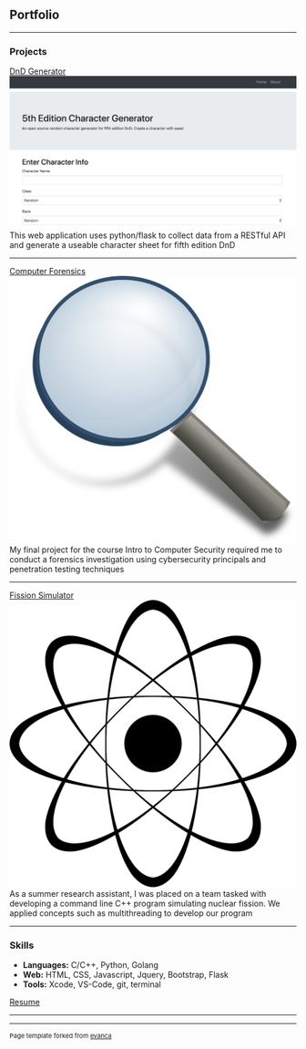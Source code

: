 ## Portfolio

---

### Projects 

[DnD Generator](https://github.com/warussel/PC-generator)
<img src="images/DnD_Screenshot.png?raw=true"/>
This web application uses python/flask to collect data from a RESTful API and generate a useable character sheet for fifth edition DnD

---
[Computer Forensics](/forensics.md)
<img src="images/magnifying-glass.png?raw=true"/>
My final project for the course Intro to Computer Security required me to conduct a forensics investigation using cybersecurity principals and penetration testing techniques

---
[Fission Simulator](/sample_page.md)
<img src="images/nucleus.png?raw=true"/>
As a summer research assistant, I was placed on a team tasked with developing a command line C++ program simulating nuclear fission. We applied concepts such as multithreading to develop our program

---

### Skills

- **Languages:** C/C++, Python, Golang
- **Web:** HTML, CSS, Javascript, Jquery, Bootstrap, Flask
- **Tools:** Xcode, VS-Code, git, terminal

[Resume](pdf/Russell_William_Resume.pdf)

---




---
<p style="font-size:11px">Page template forked from <a href="https://github.com/evanca/quick-portfolio">evanca</a></p>
<!-- Remove above link if you don't want to attibute -->

